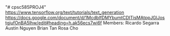 "# cpsc585PROJ4" 
https://www.tensorflow.org/text/tutorials/text_generation 
https://docs.google.com/document/d/1McdbIfDMYbumtCDITisMAtppJGlJostgjufOnBA5lhw/edit#heading=h.ak56ecs7wi6f 
Members:
Ricardo Segarra
Austin Nguyen
Brian Tan
Rosa Cho
